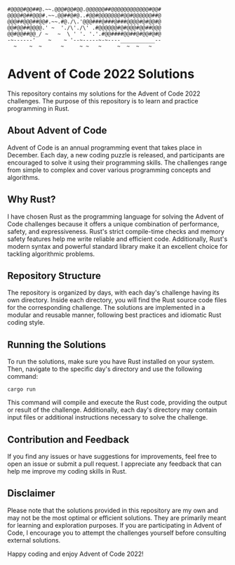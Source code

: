 ```
#@@@@#@@##@.~~.@@@#@@#@@.@@@@@@##@@@@@@@@@@@@#@@#
@@@@#@##@@@#.~~.@@##@#@..#@@#@@@@@@@#@@#@@@@@@##@
@@@##@@@##@@#.~~.#@./\.'@@@###@###@###@@@@#@#@@#@  
@@#@@##@@@@.' ~  './\'./\' .#@@@@@@#@#@@@#@@##@@@ 
@@#@@##@@_/ ~   ~  \ ' '. '.'.#@@####@@##@#@@#@#@  
-~------'    ~    ~ '--~-----~-~----___________--
  ~    ~  ~      ~     ~ ~   ~     ~  ~  ~   ~   
```

# Advent of Code 2022 Solutions

This repository contains my solutions for the Advent of Code 2022 challenges. The purpose of this repository is to learn and practice programming in Rust.

## About Advent of Code

Advent of Code is an annual programming event that takes place in December. Each day, a new coding puzzle is released, and participants are encouraged to solve it using their programming skills. The challenges range from simple to complex and cover various programming concepts and algorithms.

## Why Rust?

I have chosen Rust as the programming language for solving the Advent of Code challenges because it offers a unique combination of performance, safety, and expressiveness. Rust's strict compile-time checks and memory safety features help me write reliable and efficient code. Additionally, Rust's modern syntax and powerful standard library make it an excellent choice for tackling algorithmic problems.

## Repository Structure

The repository is organized by days, with each day's challenge having its own directory. Inside each directory, you will find the Rust source code files for the corresponding challenge. The solutions are implemented in a modular and reusable manner, following best practices and idiomatic Rust coding style.

## Running the Solutions

To run the solutions, make sure you have Rust installed on your system. Then, navigate to the specific day's directory and use the following command:

```
cargo run
```

This command will compile and execute the Rust code, providing the output or result of the challenge. Additionally, each day's directory may contain input files or additional instructions necessary to solve the challenge.

## Contribution and Feedback

If you find any issues or have suggestions for improvements, feel free to open an issue or submit a pull request. I appreciate any feedback that can help me improve my coding skills in Rust.

## Disclaimer

Please note that the solutions provided in this repository are my own and may not be the most optimal or efficient solutions. They are primarily meant for learning and exploration purposes. If you are participating in Advent of Code, I encourage you to attempt the challenges yourself before consulting external solutions.

Happy coding and enjoy Advent of Code 2022!
